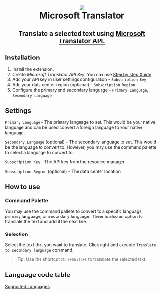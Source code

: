 <h1 align="center">
  <br>
  <img src="https://raw.githubusercontent.com/digital-natives/microsoft-translator-vscode-ext/master/assets/icons/icon.ico">
  <br>
  Microsoft Translator
</h1>
<h2 align="center">Translate a selected text using <a href="https://azure.microsoft.com/en-us/services/cognitive-services/translator-text-api/">Microsoft Translator API.</a>
</h2>

## Installation
1. Install the extension.
2. Create *Microsoft Translator API Key*. You can use [Step by step Guide](https://docs.microsoft.com/en-us/azure/cognitive-services/translator/translator-text-how-to-signup)
3. Add your API key in user settings configuration - `Subscription Key`
4. Add your data center region (optional) - `Subscription Region`
5. Configure the primary and secondary language - `Primary Language`, `Secondary Language`

## Settings

`Primary Language` - The primary language to set. This would be your native language and can be used convert a foreign language to your native language.

`Secondary Language` (optional) - The secondary language to set. This would be the language to convert to. However, you may use the command palette to select a language to convert to.

`Subscription Key` - The API key from the resource manager.

`Subscription Region` (optional) - The data center location.


## How to use

### Command Palette

You may use the command pallete to convert to a specific language, primary language, or secondary language.
There is also an option to translate the text and add it the next line.

### Selection

Select the text that you want to translate. Click right and execute `Translate to secondary language` command.
> Tip: Use the shortcut `Ctrl+Shift+t` to translate the selected text.

## Language code table
[Supported Languages](https://docs.microsoft.com/en-us/azure/cognitive-services/translator/languages)
